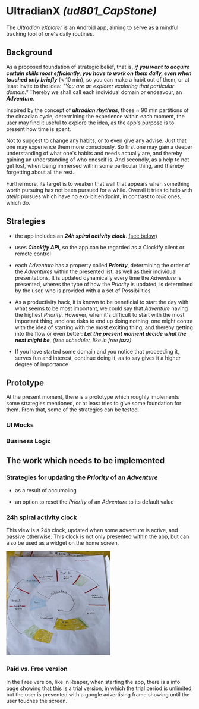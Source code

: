 # UltradianX  _(ud801_CapStone)_

The _Ultradian eXplorer_ is an Android app, 
    aiming to serve as a mindful tracking tool of one's daily routines.


## Background

As a proposed foundation of strategic belief, 
    that is, ___if you want to acquire certain skills most efficiently, 
    you have to work on them daily,
    even when touched only briefly___  (< 10 min), 
    so you can make a habit out of them, or at least invite to the idea:
    _"You are an explorer exploring that particular domain."_
Thereby we shall call each individual domain or endeavour, 
    an ___Adventure___.

Inspired by the concept of ___ultradian rhythms___, 
    those &#8776; 90 min partitions of the circadian cycle,
    determining the experience within each moment, 
    the user may find it useful to explore the idea, 
    as the app's purpose is to present how time is spent. 

Not to suggest to change any habits, or to even give any advise. 
Just that one may experience them more consciously.
So first one may gain a deeper understanding of what one's habits and needs actually are, 
    and thereby gaining an understanding of who oneself is.
And secondly, as a help to not get lost, 
    when being immersed within some particular thing, and thereby forgetting about all the rest. 

Furthermore, its target is to weaken that wall that appears 
    when something worth pursuing has not been pursued for a while.
Overall it tries to help with _atelic_ pursues which have no explicit endpoint,
in contrast to _telic_ ones, which do.


## Strategies 

+ the app includes an ___24h spiral activity clock___. [(see below)](#24h-spiral-activity-clock)

  

+ uses ___Clockify API___, so the app can be regarded as a Clockify client or remote control
   

+ each _Adventure_ has a property called ___Priority___, 
  determining the order of the _Adventures_ within the presented list, as well as their individual 
  presentations.
  It is updated dynamically every time the _Adventure_ is presented, 
  wheres the type of how the _Priority_ is updated, is determined by the user, who is provided with a 
  a set of Possibilities. 


+ As a productivity hack, it is known to be beneficial 
  to start the day with what seems to be most important, we could say that _Adventure_ having the 
  highest _Priority_.
  However, when it's difficult to start with the most important thing, 
  and one risks to end up doing nothing, one might contra with the idea of starting with the
  most exciting thing, and thereby getting into the flow or even better: 
  ___Let the present moment decide what the next might be___,
  _(free scheduler, like in free jazz)_



+ If you have started some domain and you notice that proceeding it,
  serves fun and interest, continue doing it, as to say gives it a higher degree of importance


<!-- TODO: ???? 
+ so have th advantages of a daily routine, continuously working something, 
  without the drawbacks, that only a limited amount can be handled daily
 -->



## Prototype

At the present moment, there is a prototype which roughly implements some strategies mentioned,
or at least tries to give some foundation for them. 
From that, some of the strategies can be tested.

### UI Mocks




### Business Logic



## The work which needs to be implemented

### Strategies for updating the _Priority_ of an _Adventure_

+ as a result of accumaling

+ an option to reset the _Priority_ of an _Adventure_ to its default value



### 24h spiral activity clock

This view is a 24h clock, 
updated when some adventure is active, and passive otherwise.
This clock is not only presented within the app, 
but can also be used as a widget on the home screen.


<img src="/proposal/photo1677797580.jpeg" width="280" height="280">



### Paid vs. Free version

In the Free version, like in Reaper, 
when starting the app, 
there is a info page showing that this is a trial version, 
in which the trial period is unlimited, 
but the user is presented with a google advertising frame 
showing until the user touches the screen.

 

